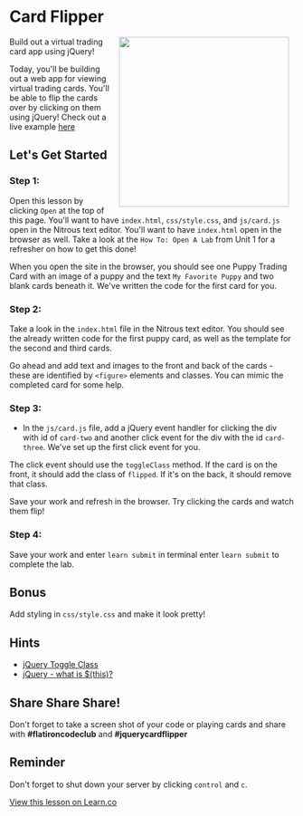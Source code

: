# Card Flipper

<img src="https://s3.amazonaws.com/after-school-assets/cards.gif" hspace="10" align="right" width="300px">

Build out a virtual trading card app using jQuery! 

Today, you'll be building out a web app for viewing virtual trading cards. You'll be able to flip the cards over by clicking on them using jQuery! Check out a live example [here](http://learn-co-curriculum.github.io/hs-intro-to-web-development-jquery-card-flipper-to-do/)

## Let's Get Started

### Step 1:

Open this lesson by clicking `Open` at the top of this page. You'll want to have `index.html`, `css/style.css`, and `js/card.js` open in the Nitrous text editor. You'll want to have `index.html` open in the browser as well. Take a look at the `How To: Open A Lab` from Unit 1 for a refresher on how to get this done! 

When you open the site in the browser, you should see one Puppy Trading Card with an image of a puppy and the text `My Favorite Puppy` and two blank cards beneath it. We've written the code for the first card for you.

### Step 2:

Take a look in the `index.html` file in the Nitrous text editor. You should see the already written code for the first puppy card, as well as the template for the second and third cards.

Go ahead and add text and images to the front and back of the cards - these are identified by `<figure>` elements and classes. You can mimic the completed card for some help.

### Step 3: 
+ In the `js/card.js` file, add a jQuery event handler for clicking the div with id of `card-two` and another click event for the div with the id `card-three`. We've set up the first click event for you.

The click event should use the `toggleClass` method. If the card is on the front, it should add the class of `flipped`. If it's on the back, it should remove that class.

Save your work and refresh in the browser. Try clicking the cards and watch them flip!

### Step 4:

Save your work and enter `learn submit` in terminal enter `learn submit` to complete the lab.
 

## Bonus
Add styling in `css/style.css` and make it look pretty!

## Hints
+ [jQuery Toggle Class](http://api.jquery.com/toggleclass/)
+ [jQuery - what is $(this)?](http://www.learningjquery.com/2007/08/what-is-this)


## Share Share Share!

Don't forget to take a screen shot of your code or playing cards and share with **\#flatironcodeclub** and **\#jquerycardflipper**

## Reminder

Don't forget to shut down your server by clicking `control` and `c`.

<a href='https://learn.co/lessons/hs-code-club-jquery-methods-card-flipper' data-visibility='hidden'>View this lesson on Learn.co</a>
